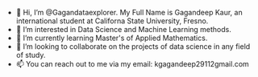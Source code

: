 - 👋 Hi, I’m @Gagandataexplorer. My Full Name is Gagandeep Kaur, an international student at Californa State University, Fresno.
- 👀 I’m interested in Data Science and Machine Learning methods.
- 🌱 I’m currently learning Master's of Applied Mathematics.
- 💞️ I’m looking to collaborate on the projects of data science in any field of study.
- 📫 You can reach out to me via my email: kgagandeep29112gmail.com

<!---
Gagandataexplorer/Gagandataexplorer is a ✨ special ✨ repository because its `README.md` (this file) appears on your GitHub profile.
You can click the Preview link to take a look at your changes.
--->
